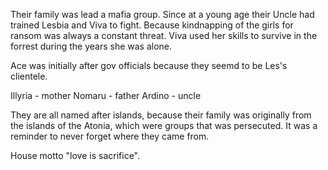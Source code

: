 Their family was lead a mafia group. Since at a young age their Uncle had trained Lesbia and Viva to fight.
Because kindnapping of the girls for ransom was always a constant threat.
Viva used her skills to survive in the forrest during the years she was alone.

Ace was initially after gov officials because they seemd to be Les's clientele.

Illyria - mother
Nomaru - father
Ardino - uncle

They are all named after islands, because their family was originally from the islands of the Atonia, which were groups that was persecuted. It was a reminder to never forget where they came from.

House motto "love is sacrifice".